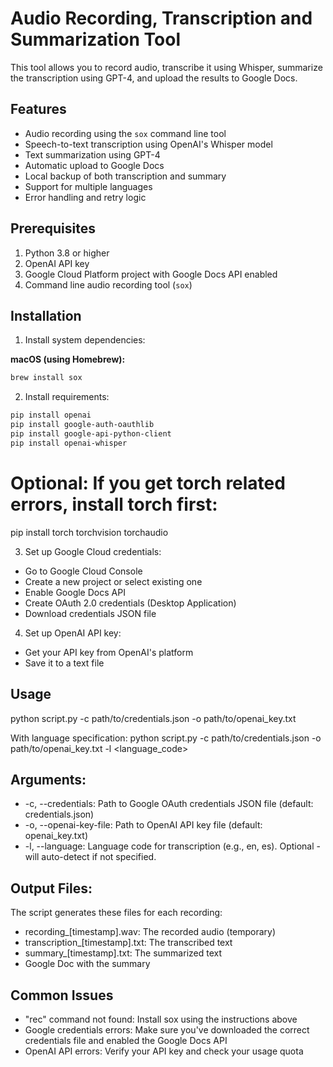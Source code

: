 # Audio Recording, Transcription and Summarization Tool

This tool allows you to record audio, transcribe it using Whisper, summarize the transcription using GPT-4, and upload the results to Google Docs.

## Features

- Audio recording using the `sox` command line tool
- Speech-to-text transcription using OpenAI's Whisper model
- Text summarization using GPT-4
- Automatic upload to Google Docs
- Local backup of both transcription and summary
- Support for multiple languages
- Error handling and retry logic

## Prerequisites

1. Python 3.8 or higher
2. OpenAI API key
3. Google Cloud Platform project with Google Docs API enabled
4. Command line audio recording tool (`sox`)

## Installation

1. Install system dependencies:

  **macOS (using Homebrew):**
  ```bash
  brew install sox
  ```

2. Install requirements:
```bash
pip install openai
pip install google-auth-oauthlib
pip install google-api-python-client
pip install openai-whisper
```

# Optional: If you get torch related errors, install torch first:
pip install torch torchvision torchaudio

3. Set up Google Cloud credentials:
- Go to Google Cloud Console
- Create a new project or select existing one
- Enable Google Docs API
- Create OAuth 2.0 credentials (Desktop Application)
- Download credentials JSON file

4. Set up OpenAI API key:
- Get your API key from OpenAI's platform
- Save it to a text file

## Usage

python script.py -c path/to/credentials.json -o path/to/openai_key.txt

With language specification:
python script.py -c path/to/credentials.json -o path/to/openai_key.txt -l <language_code>

## Arguments:

- -c, --credentials: Path to Google OAuth credentials JSON file (default: credentials.json)
- -o, --openai-key-file: Path to OpenAI API key file (default: openai_key.txt)
- -l, --language: Language code for transcription (e.g., en, es). Optional - will auto-detect if not specified.


## Output Files:

The script generates these files for each recording:
- recording_[timestamp].wav: The recorded audio (temporary)
- transcription_[timestamp].txt: The transcribed text
- summary_[timestamp].txt: The summarized text
- Google Doc with the summary

## Common Issues

- "rec" command not found: Install sox using the instructions above
- Google credentials errors: Make sure you've downloaded the correct credentials file and enabled the Google Docs API
- OpenAI API errors: Verify your API key and check your usage quota

